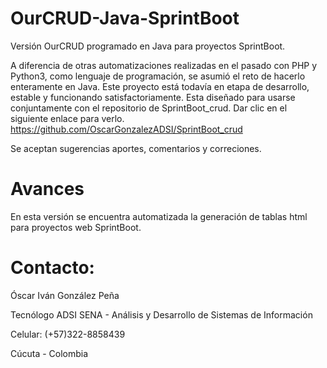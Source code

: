 # OurCRUD-Java-SprintBoot
Versión OurCRUD programado en Java para proyectos SprintBoot.

A diferencia de otras automatizaciones realizadas en el pasado con PHP y Python3, como lenguaje de programación,
se asumió el reto de hacerlo enteramente en Java. Este proyecto está todavía en etapa de desarrollo, estable y funcionando satisfactoriamente. Esta diseñado para usarse conjuntamente con el repositorio de SprintBoot_crud.
Dar clic en el siguiente enlace para verlo. https://github.com/OscarGonzalezADSI/SprintBoot_crud

Se aceptan sugerencias aportes, comentarios y correciones.

# Avances
En esta versión se encuentra automatizada la generación de tablas html para proyectos web SprintBoot.

# Contacto:

Óscar Iván González Peña

Tecnólogo ADSI SENA - Análisis y Desarrollo de Sistemas de Información

Celular: (+57)322-8858439

Cúcuta - Colombia
